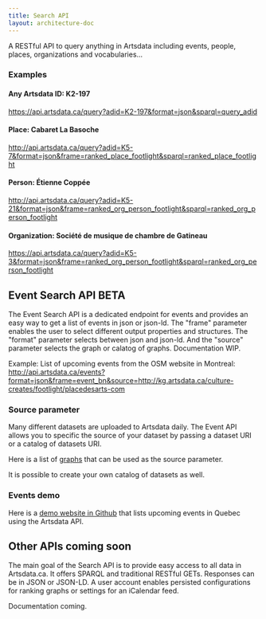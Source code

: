 ```yaml
---
title: Search API
layout: architecture-doc
---
```


A RESTful API to query anything in Artsdata including events, people, places, organizations and vocabularies...

### Examples

#### Any Artsdata ID: K2-197
https://api.artsdata.ca/query?adid=K2-197&format=json&sparql=query_adid

#### Place: Cabaret La Basoche
http://api.artsdata.ca/query?adid=K5-7&format=json&frame=ranked_place_footlight&sparql=ranked_place_footlight

#### Person: Étienne Coppée
http://api.artsdata.ca/query?adid=K5-21&format=json&frame=ranked_org_person_footlight&sparql=ranked_org_person_footlight

#### Organization: Société de musique de chambre de Gatineau
https://api.artsdata.ca/query?adid=K5-3&format=json&frame=ranked_org_person_footlight&sparql=ranked_org_person_footlight



## Event Search API BETA

The Event Search API is a dedicated endpoint for events and provides an easy way to get a list of events in json or json-ld. The "frame" parameter enables the user to select different output properties and structures. The "format" parameter selects between json and json-ld. And the "source" parameter selects the graph or calatog of graphs. Documentation WIP.

Example: List of upcoming events from the OSM website in Montreal: 
http://api.artsdata.ca/events?format=json&frame=event_bn&source=http://kg.artsdata.ca/culture-creates/footlight/placedesarts-com

### Source parameter
Many different datasets are uploaded to Artsdata daily. The Event API allows you to specific the source of your dataset by passing a dataset URI or a catalog of datasets URI.

Here is a list of [graphs](https://kg.artsdata.ca/query/show?sparql=feeds_all&title=Data+Feeds) that can be used as the source parameter.

It is possible to create your own catalog of datasets as well.

### Events demo

Here is a [demo website in Github](https://github.com/culturecreates/artsdata-demo-upcoming-events-api) that lists upcoming events in Quebec using the Artsdata API.


## Other APIs coming soon
The main goal of the Search API is to provide easy access to all data in Artsdata.ca. It offers SPARQL and traditional RESTful GETs.
Responses can be in JSON or JSON-LD.  A user account enables persisted configurations for ranking graphs or settings for an iCalendar feed. 

Documentation coming.
